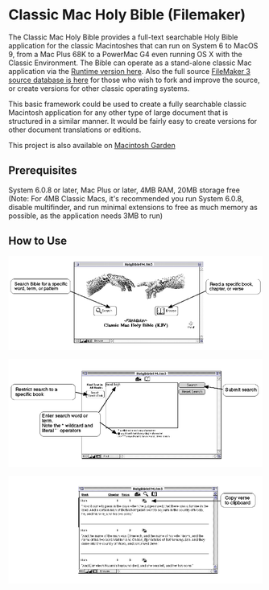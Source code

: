 # Classic Mac Holy Bible (Filemaker)

The Classic Mac Holy Bible provides a full-text searchable Holy Bible application for the classic Macintoshes that can run on System 6 to MacOS 9, from a Mac Plus 68K to a PowerMac G4 even running OS X with the Classic Environment.  The Bible can operate as a stand-alone classic Mac application via the [Runtime version here](https://github.com/djtrustgod/Classic-Mac-Holy-Bible/tree/main/ClassicMac/Runtime). Also the full source [FileMaker 3 source database is here](https://github.com/djtrustgod/Classic-Mac-Holy-Bible/tree/main/ClassicMac/Source) for those who wish to fork and improve the source, or create versions for other classic operating systems.

This basic framework could be used to create a fully searchable classic Macintosh application for any other type of large document that is structured in a similar manner. It would be fairly easy to create versions for other document translations or editions.

This project is also available on [Macintosh Garden](https://macintoshgarden.org/apps/classic-mac-holy-bible-filemaker)

## Prerequisites

System 6.0.8 or later, Mac Plus or later, 4MB RAM, 20MB storage free
(Note: For 4MB Classic Macs, it's recommended you run System 6.0.8, disable multifinder, and run minimal extensions to free as much memory as possible, as the application needs 3MB to run)

## How to Use

![Home Screen Help](https://github.com/djtrustgod/Classic-Mac-Holy-Bible/blob/main/ClassicMac/Help/Screens/Help-Home.Final.png?raw=true)

![Search Screen Help](https://github.com/djtrustgod/Classic-Mac-Holy-Bible/blob/main/ClassicMac/Help/Screens/Help-Search.Final.png?raw=true)

![Reading Screen Help](https://github.com/djtrustgod/Classic-Mac-Holy-Bible/blob/main/ClassicMac/Help/Screens/Help-Read.Final.png?raw=true)
